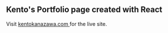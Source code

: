 ## Kento's Portfolio page created with React

Visit <a href="http://kentokanazawa.com"> kentokanazawa.com </a> for the live site.

